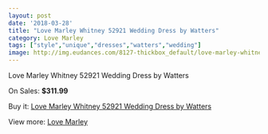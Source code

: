 ```yaml
---
layout: post
date: '2018-03-28'
title: "Love Marley Whitney 52921 Wedding Dress by Watters"
category: Love Marley
tags: ["style","unique","dresses","watters","wedding"]
image: http://img.eudances.com/8127-thickbox_default/love-marley-whitney-52921-wedding-dress-by-watters.jpg
---
```

Love Marley Whitney 52921 Wedding Dress by Watters

On Sales: **$311.99**
<a href="https://www.eudances.com/en/love-marley/2823-love-marley-whitney-52921-wedding-dress-by-watters.html"><amp-img layout="responsive" width="600" height="600" src="//img.eudances.com/8127-thickbox_default/love-marley-whitney-52921-wedding-dress-by-watters.jpg" alt="Love Marley Whitney 52921 Wedding Dress by Watters 0" /></a>
<a href="https://www.eudances.com/en/love-marley/2823-love-marley-whitney-52921-wedding-dress-by-watters.html"><amp-img layout="responsive" width="600" height="600" src="//img.eudances.com/8129-thickbox_default/love-marley-whitney-52921-wedding-dress-by-watters.jpg" alt="Love Marley Whitney 52921 Wedding Dress by Watters 1" /></a>
<a href="https://www.eudances.com/en/love-marley/2823-love-marley-whitney-52921-wedding-dress-by-watters.html"><amp-img layout="responsive" width="600" height="600" src="//img.eudances.com/8128-thickbox_default/love-marley-whitney-52921-wedding-dress-by-watters.jpg" alt="Love Marley Whitney 52921 Wedding Dress by Watters 2" /></a>

Buy it: [Love Marley Whitney 52921 Wedding Dress by Watters](https://www.eudances.com/en/love-marley/2823-love-marley-whitney-52921-wedding-dress-by-watters.html "Love Marley Whitney 52921 Wedding Dress by Watters")

View more: [Love Marley](https://www.eudances.com/en/44-love-marley "Love Marley")